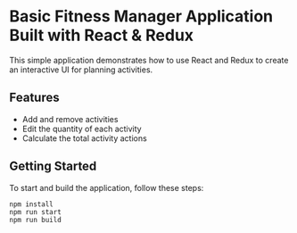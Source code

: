 # Basic Fitness Manager Application Built with React & Redux
This simple application demonstrates how to use React and Redux to create an interactive UI for planning activities.

## Features
* Add and remove activities
* Edit the quantity of each activity
* Calculate the total activity actions

## Getting Started
To start and build the application, follow these steps:
```
npm install
npm run start
npm run build
```